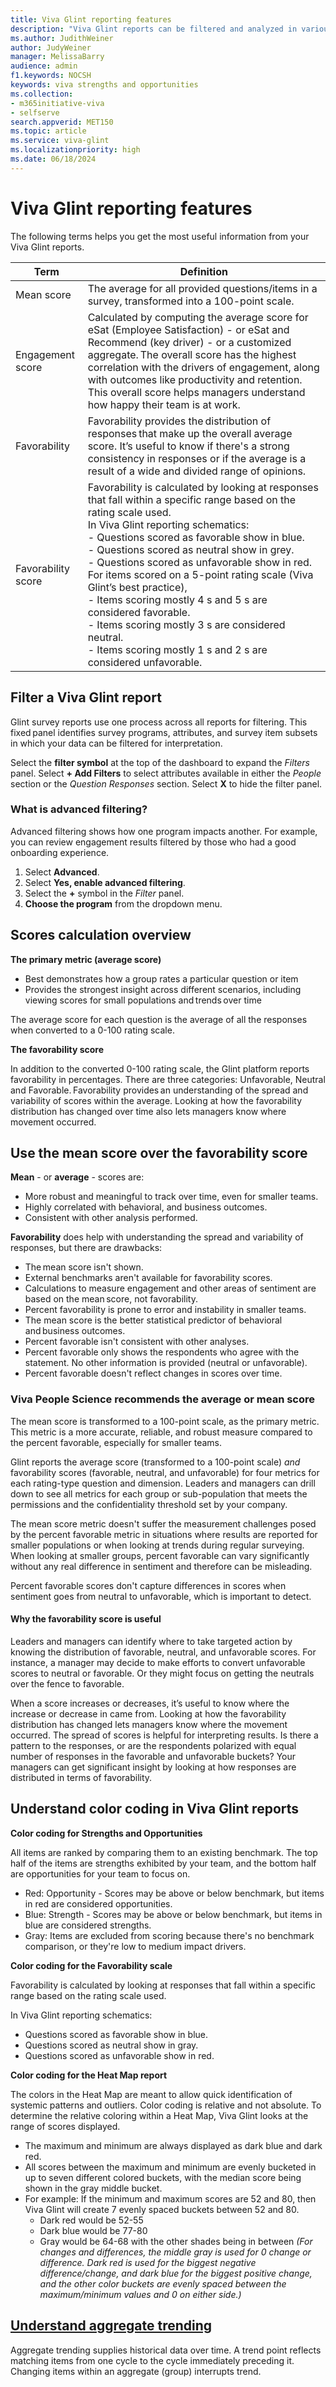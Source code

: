 ```yaml
---
title: Viva Glint reporting features
description: "Viva Glint reports can be filtered and analyzed in various combinations to surface insightful and actionable results."
ms.author: JudithWeiner
author: JudyWeiner
manager: MelissaBarry
audience: admin
f1.keywords: NOCSH
keywords: viva strengths and opportunities
ms.collection:  
- m365initiative-viva
- selfserve 
search.appverid: MET150 
ms.topic: article
ms.service: viva-glint
ms.localizationpriority: high
ms.date: 06/18/2024
---
```


# Viva Glint reporting features

The following terms helps you get the most useful information from your Viva Glint reports. 

|**Term**| **Definition**|
|-----------|-----------|
|Mean score | The average for all provided questions/items in a survey, transformed into a 100-point scale.|
|Engagement score | Calculated by computing the average score for eSat (Employee Satisfaction) - or eSat and Recommend (key driver) - or a customized aggregate. The overall score has the highest correlation with the drivers of engagement, along with outcomes like productivity and retention. This overall score helps managers understand how happy their team is at work. |
|Favorability | Favorability provides the distribution of responses that make up the overall average score. It’s useful to know if there's a strong consistency in responses or if the average is a result of a wide and divided range of opinions. |
|Favorability score  | Favorability is calculated by looking at responses that fall within a specific range based on the rating scale used. <br> In Viva Glint reporting schematics: <br> - Questions scored as favorable show in blue. <br> - Questions scored as neutral show in grey. <br> - Questions scored as unfavorable show in red. <br> For items scored on a 5-point rating scale (Viva Glint’s best practice), <br> - Items scoring mostly 4 s and 5 s are considered favorable.<br> - Items scoring mostly 3 s are considered neutral. <br> - Items scoring mostly 1 s and 2 s are considered unfavorable.   |

## Filter a Viva Glint report 

Glint survey reports use one process across all reports for filtering. This fixed panel identifies survey programs, attributes, and survey item subsets in which your data can be filtered for interpretation. 

Select the **filter symbol** at the top of the dashboard to expand the *Filters* panel. Select **+ Add Filters** to select attributes available in either the *People* section or the *Question Responses* section. Select **X** to hide the filter panel.

### What is advanced filtering? 

Advanced filtering shows how one program impacts another. For example, you can review engagement results filtered by those who had a good onboarding experience.

1. Select **Advanced**.  
2. Select **Yes, enable advanced filtering**. 
3. Select the **+** symbol in the *Filter* panel.
4. **Choose the program** from the dropdown menu.  

## Scores calculation overview 

**The primary metric (average score)** 

- Best demonstrates how a group rates a particular question or item 
- Provides the strongest insight across different scenarios, including viewing scores for small populations and trends over time 

The average score for each question is the average of all the responses when converted to a 0-100 rating scale.  

**The favorability score** 

In addition to the converted 0-100 rating scale, the Glint platform reports favorability in percentages. There are three categories: Unfavorable, Neutral and Favorable. Favorability provides an understanding of the spread and variability of scores within the average. Looking at how the favorability distribution has changed over time also lets managers know where movement occurred.    

## Use the mean score over the favorability score 

**Mean** - or **average** - scores are: 

- More robust and meaningful to track over time, even for smaller teams. 
- Highly correlated with behavioral, and business outcomes. 
- Consistent with other analysis performed.

**Favorability** does help with understanding the spread and variability of responses, but there are drawbacks: 

- The mean score isn't shown. 
- External benchmarks aren't available for favorability scores. 
- Calculations to measure engagement and other areas of sentiment are based on the mean score, not favorability. 
- Percent favorability is prone to error and instability in smaller teams. 
- The mean score is the better statistical predictor of behavioral and business outcomes.  
- Percent favorable isn't consistent with other analyses. 
- Percent favorable only shows the respondents who agree with the statement. No other information is provided (neutral or unfavorable). 
- Percent favorable doesn't reflect changes in scores over time. 

### Viva People Science recommends the average or mean score 

The mean score is transformed to a 100-point scale, as the primary metric. This metric is a more accurate, reliable, and robust measure compared to the percent favorable, especially for smaller teams. 

Glint reports the average score (transformed to a 100-point scale) *and* 
favorability scores (favorable, neutral, and unfavorable) for 
four metrics for each rating-type question and dimension. Leaders 
and managers can drill down to see all metrics for each group or 
sub-population that meets the 
permissions and the confidentiality threshold set by your company. 

The mean score metric doesn't suffer the measurement challenges posed by the percent favorable metric in situations where results are reported for smaller populations or when looking at trends during regular surveying. When looking at 
smaller groups, percent favorable can vary significantly without any real difference in sentiment and therefore can be misleading. 

Percent favorable scores don't capture differences in scores when sentiment goes from neutral to unfavorable, which is important to detect. 

#### Why the favorability score is useful

Leaders and managers can identify where to take targeted action by knowing 
the distribution of favorable, neutral, and unfavorable scores. For 
instance, a manager may decide to make efforts to convert unfavorable 
scores to neutral or favorable. Or they might focus on getting 
the neutrals over the fence to favorable. 

When a score increases or decreases, it’s useful to know where the 
increase or decrease in came from. Looking at how the favorability 
distribution has changed lets managers know where the movement 
occurred. The spread of scores is helpful for interpreting results. 
Is there a pattern to the responses, or are the respondents polarized 
with equal number of responses in the favorable and unfavorable 
buckets? Your managers can get significant insight by looking at 
how responses are distributed in terms of favorability. 





## Understand color coding in Viva Glint reports

**Color coding for Strengths and Opportunities** 

All items are ranked by comparing them to an existing benchmark. The top half of the items are strengths exhibited by your team, and the bottom half are opportunities for your team to focus on. 

- Red: Opportunity - Scores may be above or below benchmark, but items in red are considered opportunities. 
- Blue: Strength - Scores may be above or below benchmark, but items in blue are considered strengths. 
- Gray: Items are excluded from scoring because there's no benchmark comparison, or they're low to medium impact drivers.

**Color coding for the Favorability scale** 

Favorability is calculated by looking at responses that fall within a specific range based on the rating scale used. 

In Viva Glint reporting schematics: 

- Questions scored as favorable show in blue. 
- Questions scored as neutral show in gray. 
- Questions scored as unfavorable show in red.  

**Color coding for the Heat Map report** 

The colors in the Heat Map are meant to allow quick identification of systemic patterns and outliers. Color coding is relative and not absolute. To determine the relative coloring within a Heat Map, Viva Glint looks at the range of scores displayed.  

- The maximum and minimum are always displayed as dark blue and dark red.  
- All scores between the maximum and minimum are evenly bucketed in up to seven different colored buckets, with the median score being shown in the gray middle bucket.  
- For example: If the minimum and maximum scores are 52 and 80, then Viva Glint will create 7 evenly spaced buckets between 52 and 80. 
  - Dark red would be 52-55
  - Dark blue would be 77-80
  - Gray would be 64-68 with the other shades being in between
    *(For changes and differences, the middle gray is used for 0 change or difference. 	Dark red is used for the biggest negative difference/change, and dark blue for the 	biggest positive change, and the other color buckets are evenly spaced between the 	maximum/minimum values and 0 on either side.)* 

## [Understand aggregate trending](https://go.microsoft.com/fwlink/?linkid=2272343)

Aggregate trending supplies historical data over time. A trend point reflects matching items from one cycle to the cycle immediately preceding it. Changing items within an aggregate (group) interrupts trend. 

